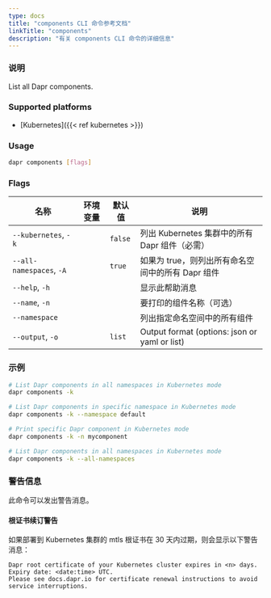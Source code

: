 ```yaml
---
type: docs
title: "components CLI 命令参考文档"
linkTitle: "components"
description: "有关 components CLI 命令的详细信息"
---
```


### 说明

List all Dapr components.

### Supported platforms

- [Kubernetes]({{< ref kubernetes >}})

### Usage

```bash
dapr components [flags]
```

### Flags


| 名称                       | 环境变量 | 默认值     | 说明                                            |
| ------------------------ | ---- | ------- | --------------------------------------------- |
| `--kubernetes`, `-k`     |      | `false` | 列出 Kubernetes 集群中的所有 Dapr 组件（必需）              |
| `--all-namespaces`, `-A` |      | `true`  | 如果为 true，则列出所有命名空间中的所有 Dapr 组件                |
| `--help`, `-h`           |      |         | 显示此帮助消息                                       |
| `--name`, `-n`           |      |         | 要打印的组件名称（可选）                                  |
| `--namespace`            |      |         | 列出指定命名空间中的所有组件                                |
| `--output`, `-o`         |      | `list`  | Output format (options: json or yaml or list) |

### 示例

```bash
# List Dapr components in all namespaces in Kubernetes mode
dapr components -k

# List Dapr components in specific namespace in Kubernetes mode
dapr components -k --namespace default

# Print specific Dapr component in Kubernetes mode
dapr components -k -n mycomponent

# List Dapr components in all namespaces in Kubernetes mode
dapr components -k --all-namespaces
```

### 警告信息
此命令可以发出警告消息。

#### 根证书续订警告
如果部署到 Kubernetes 集群的 mtls 根证书在 30 天内过期，则会显示以下警告消息：

```
Dapr root certificate of your Kubernetes cluster expires in <n> days. Expiry date: <date:time> UTC. 
Please see docs.dapr.io for certificate renewal instructions to avoid service interruptions.
```